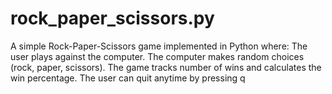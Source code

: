 # rock_paper_scissors.py
A simple Rock-Paper-Scissors game implemented in Python where:  The user plays against the computer.  The computer makes random choices (rock, paper, scissors).  The game tracks number of wins and calculates the win percentage.  The user can quit anytime by pressing q

